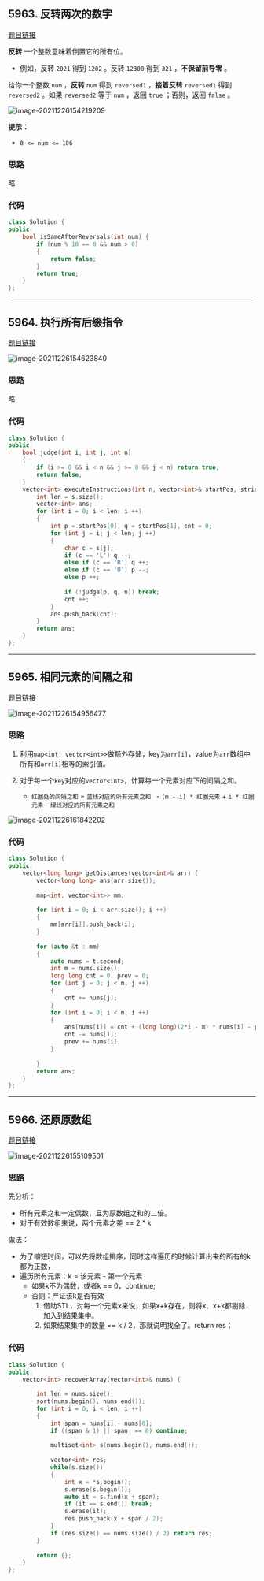 ## 5963. 反转两次的数字

[题目链接](https://leetcode-cn.com/problems/a-number-after-a-double-reversal/)

**反转** 一个整数意味着倒置它的所有位。

- 例如，反转 `2021` 得到 `1202` 。反转 `12300` 得到 `321` ，**不保留前导零** 。

给你一个整数 `num` ，**反转** `num` 得到 `reversed1` ，**接着反转** `reversed1` 得到 `reversed2` 。如果 `reversed2` 等于 `num` ，返回 `true` ；否则，返回 `false` 。

![image-20211226154219209](weekly-contest-273.assets/image-20211226154219209.png)

**提示：**

- `0 <= num <= 106`

### 思路

略

### 代码

```cpp
class Solution {
public:
    bool isSameAfterReversals(int num) {
        if (num % 10 == 0 && num > 0)
        {
            return false;
        }
        return true;
    }
};
```

---

## 5964. 执行所有后缀指令

[题目链接](https://leetcode-cn.com/problems/execution-of-all-suffix-instructions-staying-in-a-grid/)

![image-20211226154623840](weekly-contest-273.assets/image-20211226154623840.png)

### 思路

略

### 代码

```cpp
class Solution {
public:
    bool judge(int i, int j, int n)
    {
        if (i >= 0 && i < n && j >= 0 && j < n) return true;
        return false;
    }
    vector<int> executeInstructions(int n, vector<int>& startPos, string s) {
        int len = s.size();
        vector<int> ans;
        for (int i = 0; i < len; i ++)
        {
            int p = startPos[0], q = startPos[1], cnt = 0;
            for (int j = i; j < len; j ++)
            {
                char c = s[j];
                if (c == 'L') q --;
                else if (c == 'R') q ++;
                else if (c == 'U') p --;
                else p ++;
                
                if (!judge(p, q, n)) break;
                cnt ++;
            }
            ans.push_back(cnt);
        }
        return ans;
    }
};
```

---

## 5965. 相同元素的间隔之和

[题目链接](https://leetcode-cn.com/problems/intervals-between-identical-elements/)

![image-20211226154956477](weekly-contest-273.assets/image-20211226154956477.png)

### 思路

1. 利用`map<int, vector<int>>`做额外存储，key为`arr[i]`，value为`arr`数组中所有和`arr[i]`相等的索引值。

2. 对于每一个`key`对应的`vector<int>`，计算每一个元素对应下的间隔之和。
   - `红圈处的间隔之和` = `蓝线对应的所有元素之和 ` - `(m - i) * 红圈元素` +  `i * 红圈元素`  - `绿线对应的所有元素之和 `

![image-20211226161842202](weekly-contest-273.assets/image-20211226161842202.png)

### 代码

```cpp
class Solution {
public:
    vector<long long> getDistances(vector<int>& arr) {
        vector<long long> ans(arr.size());
        
        map<int, vector<int>> mm;
        
        for (int i = 0; i < arr.size(); i ++) 
        {
            mm[arr[i]].push_back(i);
        }
        
        for (auto &t : mm)
        {
            auto nums = t.second;
            int m = nums.size();
            long long cnt = 0, prev = 0;
            for (int j = 0; j < m; j ++)
            {
                cnt += nums[j];
            }
            for (int i = 0; i < m; i ++)
            {
                ans[nums[i]] = cnt + (long long)(2*i - m) * nums[i] - prev;
                cnt -= nums[i];
                prev += nums[i];
            }
            
        }
        return ans;
    }
};
```



---

## 5966. 还原原数组

[题目链接](https://leetcode-cn.com/problems/recover-the-original-array/)

![image-20211226155109501](weekly-contest-273.assets/image-20211226155109501.png)

### 思路

先分析：

- 所有元素之和一定偶数，且为原数组之和的二倍。
- 对于有效数组来说，两个元素之差 == 2 * k

做法：

- 为了缩短时间，可以先将数组排序，同时这样遍历的时候计算出来的所有的k都为正数，
- 遍历所有元素：k = 该元素 - 第一个元素
  - 如果k不为偶数，或者k == 0，continue;
  - 否则：严证该k是否有效
    1. 借助STL，对每一个元素x来说，如果x+k存在，则将x、x+k都剔除，加入到结果集中。
    2. 如果结果集中的数量 == k / 2，那就说明找全了。return res；



### 代码

```cpp
class Solution {
public:
    vector<int> recoverArray(vector<int>& nums) {
        
        int len = nums.size();
        sort(nums.begin(), nums.end());
        for (int i = 0; i < len; i ++)
        {
            int span = nums[i] - nums[0];
            if ((span & 1) || span  == 0) continue;
            
            multiset<int> s(nums.begin(), nums.end());
            
            vector<int> res;
            while(s.size())
            {
                int x = *s.begin();
                s.erase(s.begin());
                auto it = s.find(x + span);
                if (it == s.end()) break;
                s.erase(it);
                res.push_back(x + span / 2);
            }
            if (res.size() == nums.size() / 2) return res; 
        }
        
        return {};
    }
};
```

